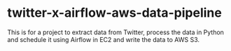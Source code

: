 # twitter-x-airflow-aws-data-pipeline
This is for a project to extract data from Twitter, process the data in Python and schedule it using Airflow in EC2 and write the data to AWS S3.
